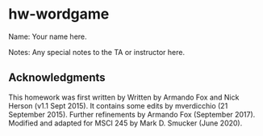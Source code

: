# hw-wordgame

Name: Your name here.

Notes: Any special notes to the TA or instructor here.

## Acknowledgments

This homework was first written by Written by Armando Fox and Nick Herson (v1.1 Sept 2015).
It contains some edits by mverdicchio (21 September 2015).
Further refinements by Armando Fox (September 2017).
Modified and adapted for MSCI 245 by Mark D. Smucker (June 2020).


